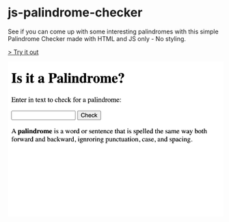 # js-palindrome-checker
See if you can come up with some interesting palindromes with this simple Palindrome Checker made with HTML and JS only - No styling.

[> Try it out](https://legendary-malasada-125519.netlify.app/)

![Palindrome checker screenshot](<Screenshot 2024-01-05 at 13.45.45.png>)
